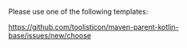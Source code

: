 Please use one of the following templates:

https://github.com/toolisticon/maven-parent-kotlin-base/issues/new/choose
